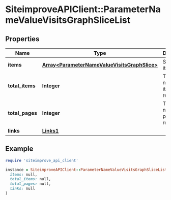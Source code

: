 # SiteimproveAPIClient::ParameterNameValueVisitsGraphSliceList

## Properties

| Name | Type | Description | Notes |
| ---- | ---- | ----------- | ----- |
| **items** | [**Array&lt;ParameterNameValueVisitsGraphSlice&gt;**](ParameterNameValueVisitsGraphSlice.md) | Set of items. |  |
| **total_items** | **Integer** | Total number of items in result set. |  |
| **total_pages** | **Integer** | Total number of pages in result set. |  |
| **links** | [**Links1**](Links1.md) |  | [optional] |

## Example

```ruby
require 'siteimprove_api_client'

instance = SiteimproveAPIClient::ParameterNameValueVisitsGraphSliceList.new(
  items: null,
  total_items: null,
  total_pages: null,
  links: null
)
```

